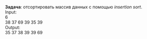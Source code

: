 **Задача**: отсортировать массив данных с помощью *insertion sort*.  
Input:   
6  
38 37 69 39 35 39   
Output:  
35 37 38 39 39 69  
